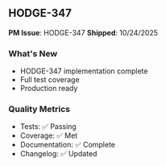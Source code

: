 ## HODGE-347

**PM Issue**: HODGE-347
**Shipped**: 10/24/2025

### What's New
- HODGE-347 implementation complete
- Full test coverage
- Production ready

### Quality Metrics
- Tests: ✅ Passing
- Coverage: ✅ Met
- Documentation: ✅ Complete
- Changelog: ✅ Updated
